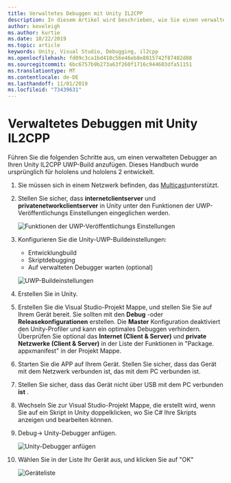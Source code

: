 ```yaml
---
title: Verwaltetes Debuggen mit Unity IL2CPP
description: In diesem Artikel wird beschrieben, wie Sie einen verwalteten Debugger in Ihrem Unity IL2CPP-UWP-Projekt ausführen.
author: keveleigh
ms.author: kurtie
ms.date: 10/22/2019
ms.topic: article
keywords: Unity, Visual Studio, Debugging, il2cpp
ms.openlocfilehash: fd09c3ca1bd410c56e46eb8e8815742f87482d08
ms.sourcegitcommit: 6bc6757b9b273a63f260f1716c944603dfa51151
ms.translationtype: MT
ms.contentlocale: de-DE
ms.lasthandoff: 11/01/2019
ms.locfileid: "73439631"
---
```

# <a name="managed-debugging-with-unity-il2cpp"></a>Verwaltetes Debuggen mit Unity IL2CPP

Führen Sie die folgenden Schritte aus, um einen verwalteten Debugger an Ihren Unity IL2CPP UWP-Build anzufügen. Dieses Handbuch wurde ursprünglich für hololens und hololens 2 entwickelt.

1. Sie müssen sich in einem Netzwerk befinden, das [Multicast](https://en.wikipedia.org/wiki/Multicast)unterstützt.
1. Stellen Sie sicher, dass **internetclientserver** und **privatenetworkclientserver** in Unity unter den Funktionen der UWP-Veröffentlichungs Einstellungen eingeglichen werden.

    ![Funktionen der UWP-Veröffentlichungs Einstellungen](images/il2cpp-debugging-capabilities.png)

1. Konfigurieren Sie die Unity-UWP-Buildeinstellungen:
    - Entwicklungbuild
    - Skriptdebugging
    - Auf verwalteten Debugger warten (optional)

    ![UWP-Buildeinstellungen](images/il2cpp-debugging-build.png)

1. Erstellen Sie in Unity.
1. Erstellen Sie die Visual Studio-Projekt Mappe, und stellen Sie Sie auf Ihrem Gerät bereit. Sie sollten mit den **Debug** -oder **Releasekonfigurationen** erstellen. Die **Master** Konfiguration deaktiviert den Unity-Profiler und kann ein optimales Debuggen verhindern. Überprüfen Sie optional das **Internet (Client & Server)** und **private Netzwerke (Client & Server)** in der Liste der Funktionen in "Package. appxmanifest" in der Projekt Mappe.
1. Starten Sie die APP auf Ihrem Gerät. Stellen Sie sicher, dass das Gerät mit dem Netzwerk verbunden ist, das mit dem PC verbunden ist.
1. Stellen Sie sicher, dass das Gerät nicht über USB mit dem PC verbunden **ist** .
1. Wechseln Sie zur Visual Studio-Projekt Mappe, die erstellt wird, wenn Sie auf ein Skript in Unity doppelklicken, wo Sie C# Ihre Skripts anzeigen und bearbeiten können.
1. Debug-> Unity-Debugger anfügen.

    ![Unity-Debugger anfügen](images/il2cpp-debugging-attach.png)

1. Wählen Sie in der Liste Ihr Gerät aus, und klicken Sie auf "OK"

    ![Geräteliste](images/il2cpp-debugging-machines.png)
